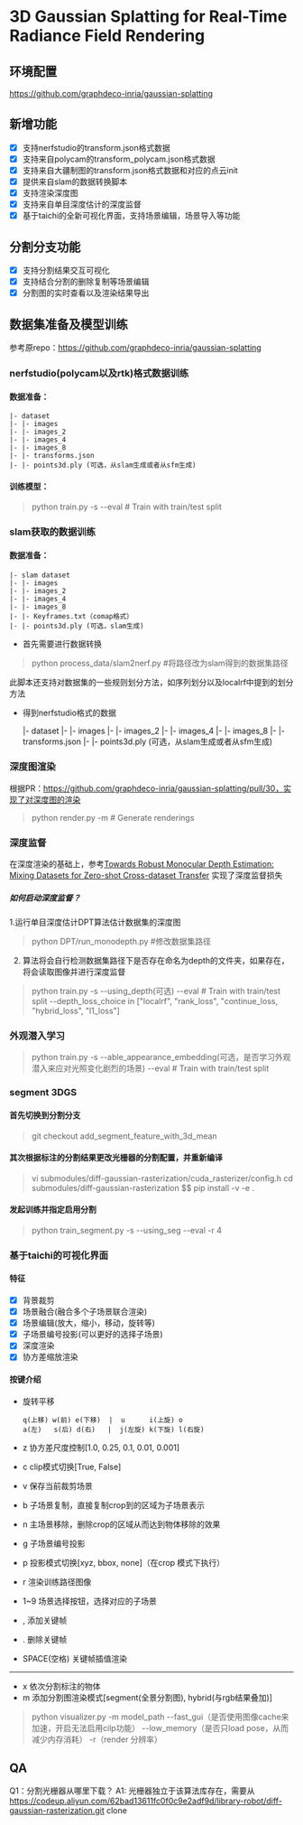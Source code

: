 # 3D Gaussian Splatting for Real-Time Radiance Field Rendering
## 环境配置
https://github.com/graphdeco-inria/gaussian-splatting
## 新增功能
- [x] 支持nerfstudio的transform.json格式数据
- [x] 支持来自polycam的transform_polycam.json格式数据
- [x] 支持来自大疆制图的transform.json格式数据和对应的点云init
- [x] 提供来自slam的数据转换脚本
- [x] 支持渲染深度图
- [x] 支持来自单目深度估计的深度监督
- [x] 基于taichi的全新可视化界面，支持场景编辑，场景导入等功能
## 分割分支功能
- [x] 支持分割结果交互可视化
- [x] 支持结合分割的删除复制等场景编辑
- [x] 分割图的实时查看以及渲染结果导出

## 数据集准备及模型训练

参考原repo：https://github.com/graphdeco-inria/gaussian-splatting

### nerfstudio(polycam以及rtk)格式数据训练
#### 数据准备：

    |- dataset
    |- |- images
    |- |- images_2
    |- |- images_4
    |- |- images_8
    |- |- transforms.json
    |- |- points3d.ply (可选，从slam生成或者从sfm生成)

#### 训练模型：
> python train.py -s <path to NeRF Studio or instant ngp dataset> --eval # Train with train/test split

### slam获取的数据训练
#### 数据准备：

    |- slam dataset
    |- |- images
    |- |- images_2
    |- |- images_4
    |- |- images_8
    |- |- Keyframes.txt（comap格式）
    |- |- points3d.ply (可选，slam生成)


* 首先需要进行数据转换
>python process_data/slam2nerf.py #将路径改为slam得到的数据集路径


此脚本还支持对数据集的一些规则划分方法，如序列划分以及localrf中提到的划分方法

* 得到nerfstudio格式的数据


    |- dataset
    |- |- images
    |- |- images_2
    |- |- images_4
    |- |- images_8
    |- |- transforms.json
    |- |- points3d.ply (可选，从slam生成或者从sfm生成)


### 深度图渲染
根据PR：https://github.com/graphdeco-inria/gaussian-splatting/pull/30，实现了对深度图的渲染
>python render.py -m <path to trained model> # Generate renderings
### 深度监督
在深度渲染的基础上，参考[Towards Robust Monocular Depth Estimation: Mixing Datasets for Zero-shot Cross-dataset Transfer](https://arxiv.org/abs/1907.01341)
实现了深度监督损失 
##### 如何启动深度监督？
1.运行单目深度估计DPT算法估计数据集的深度图
> python DPT/run_monodepth.py #修改数据集路径
2. 算法将会自行检测数据集路径下是否存在命名为depth的文件夹，如果存在，将会读取图像并进行深度监督
> python train.py -s <path to NeRF Studio or instant ngp dataset> --using_depth(可选) --eval # Train with train/test split 
> --depth_loss_choice in ["localrf", "rank_loss", "continue_loss, "hybrid_loss", "l1_loss"]

### 外观潜入学习
> python train.py -s <path to NeRF Studio or instant ngp dataset> --able_appearance_embedding(可选，是否学习外观潜入来应对光照变化剧烈的场景) --eval # Train with train/test split 

### segment 3DGS
#### 首先切换到分割分支
> git checkout add_segment_feature_with_3d_mean
#### 其次根据标注的分割结果更改光栅器的分割配置，并重新编译
> vi submodules/diff-gaussian-rasterization/cuda_rasterizer/config.h
> cd submodules/diff-gaussian-rasterization $$ pip install -v -e .
#### 发起训练并指定启用分割
> python train_segment.py -s <path to NeRF Studio or instant ngp dataset> --using_seg --eval -r 4

### 基于taichi的可视化界面
#### 特征
- [x] 背景裁剪
- [x] 场景融合(融合多个子场景联合渲染)
- [x] 场景编辑(放大，缩小，移动，旋转等)
- [x] 子场景编号投影(可以更好的选择子场景)
- [x] 深度渲染
- [x] 协方差缩放渲染
#### 按键介绍
- 旋转平移

      q(上移) w(前) e(下移)  |  u      i(上旋) o
      a(左)   s(后) d(右)   |  j(左旋) k(下旋) l(右旋) 

- z 协方差尺度控制[1.0, 0.25, 0.1, 0.01, 0.001]
- c clip模式切换[True, False]
- v 保存当前裁剪场景
- b 子场景复制，直接复制crop到的区域为子场景表示
- n 主场景移除，删除crop的区域从而达到物体移除的效果
- g 子场景编号投影
- p 投影模式切换[xyz, bbox, none]（在crop 模式下执行）
- r 渲染训练路径图像
- 1~9 场景选择按钮，选择对应的子场景
- , 添加关键帧
- . 删除关键帧
- SPACE(空格) 关键帧插值渲染
----------------------
- x 依次分割标注的物体
- m 添加分割图渲染模式[segment(全景分割图), hybrid(与rgb结果叠加)]

> python visualizer.py -m model_path --fast_gui（是否使用图像cache来加速，开启无法启用cilp功能） --low_memory（是否只load pose，从而减少内存消耗） -r（render 分辨率）

## QA
Q1：分割光栅器从哪里下载？
A1: 光栅器独立于该算法库存在，需要从 https://codeup.aliyun.com/62bad13611fc0f0c9e2adf9d/library-robot/diff-gaussian-rasterization.git clone
